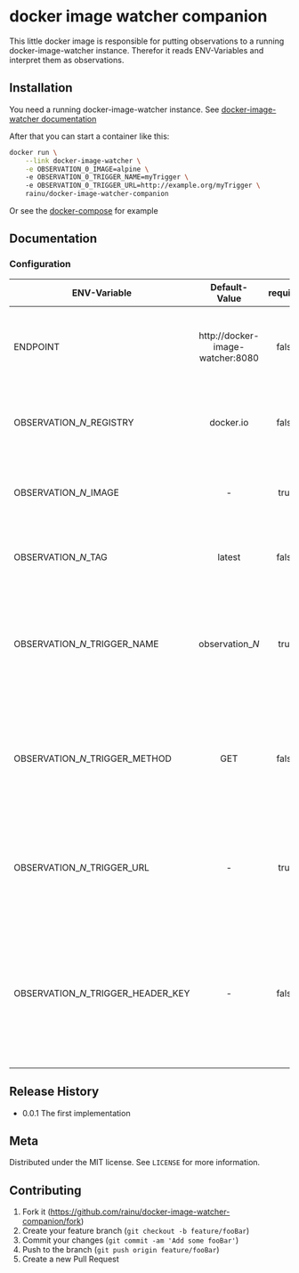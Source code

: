 # docker image watcher companion

This little docker image is responsible for putting observations to a running docker-image-watcher
instance. Therefor it reads ENV-Variables and interpret them as observations.

## Installation

You need a running docker-image-watcher instance. See [docker-image-watcher documentation](https://github.com/rainu/docker-image-watcher#installation)

After that you can start a container like this:

```bash
docker run \
    --link docker-image-watcher \
    -e OBSERVATION_0_IMAGE=alpine \ 
    -e OBSERVATION_0_TRIGGER_NAME=myTrigger \ 
    -e OBSERVATION_0_TRIGGER_URL=http://example.org/myTrigger \ 
    rainu/docker-image-watcher-companion
```

Or see the [docker-compose](./docker-compose.yml) for example

## Documentation

### Configuration

| ENV-Variable                       | Default-Value | required | Description  |
| ---------------------------------- |:-------------:|:--------:| -------------|
| ENDPOINT                           | http://docker-image-watcher:8080 | false    | The endpoint to the docker-image-watcher instance |
| OBSERVATION_*N*_REGISTRY           | docker.io            | false    | The registry of the image which you want observe  |
| OBSERVATION_*N*_IMAGE              | -            | true    | The name of the image which you want to observe |
| OBSERVATION_*N*_TAG                | latest            | false    | The tag of the image which you want to observe |
| OBSERVATION_*N*_TRIGGER_NAME       | observation_*N*            | true    | The name of the trigger which should be called after the watched image will changed |
| OBSERVATION_*N*_TRIGGER_METHOD     | GET            | false    | The http-method of the trigger which should be called after the watched image will changed |
| OBSERVATION_*N*_TRIGGER_URL        | -            | true    | The url of the trigger which should be called after the watched image will changed |
| OBSERVATION_*N*_TRIGGER_HEADER_KEY | -            | false    | The headers (*KEY* is the name of the HEADER) of the trigger which should be called after the watched image will changed |


## Release History
* 0.0.1 The first implementation

## Meta

Distributed under the MIT license. See ``LICENSE`` for more information.

## Contributing

1. Fork it (<https://github.com/rainu/docker-image-watcher-companion/fork>)
2. Create your feature branch (`git checkout -b feature/fooBar`)
3. Commit your changes (`git commit -am 'Add some fooBar'`)
4. Push to the branch (`git push origin feature/fooBar`)
5. Create a new Pull Request
